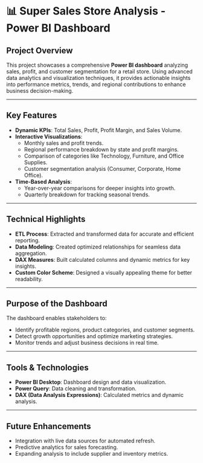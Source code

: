 # 📊 **Super Sales Store Analysis - Power BI Dashboard**

## **Project Overview**  
This project showcases a comprehensive **Power BI dashboard** analyzing sales, profit, and customer segmentation for a retail store. Using advanced data analytics and visualization techniques, it provides actionable insights into performance metrics, trends, and regional contributions to enhance business decision-making.

---

## **Key Features**  
- **Dynamic KPIs**: Total Sales, Profit, Profit Margin, and Sales Volume.  
- **Interactive Visualizations**:  
  - Monthly sales and profit trends.  
  - Regional performance breakdown by state and profit margins.  
  - Comparison of categories like Technology, Furniture, and Office Supplies.  
  - Customer segmentation analysis (Consumer, Corporate, Home Office).  
- **Time-Based Analysis**:  
  - Year-over-year comparisons for deeper insights into growth.  
  - Quarterly breakdown for tracking seasonal trends.  

---

## **Technical Highlights**  
- **ETL Process**: Extracted and transformed data for accurate and efficient reporting.  
- **Data Modeling**: Created optimized relationships for seamless data aggregation.  
- **DAX Measures**: Built calculated columns and dynamic metrics for key insights.  
- **Custom Color Scheme**: Designed a visually appealing theme for better readability.  

---

## **Purpose of the Dashboard**  
The dashboard enables stakeholders to:  
- Identify profitable regions, product categories, and customer segments.  
- Detect growth opportunities and optimize marketing strategies.  
- Monitor trends and adjust business decisions in real time.

---

## **Tools & Technologies**  
- **Power BI Desktop**: Dashboard design and data visualization.  
- **Power Query**: Data cleaning and transformation.  
- **DAX (Data Analysis Expressions)**: Calculated metrics and dynamic analysis.

---

## **Future Enhancements**  
- Integration with live data sources for automated refresh.  
- Predictive analytics for sales forecasting.  
- Expanding analysis to include supplier and inventory metrics.

